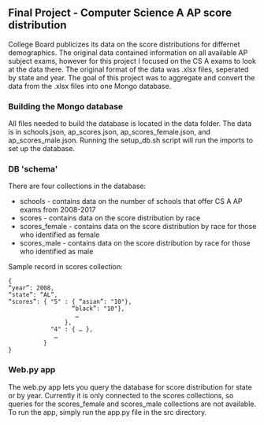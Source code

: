 ## Final Project - Computer Science A AP score distribution

College Board publicizes its data on the score distributions for differnet demographics. The original data contained information on all available AP subject exams, however for this project I focused on the CS A exams to look at the data there. The original format of the data was .xlsx files, seperated by state and year. The goal of this project was to aggregate and convert the data from the .xlsx files into one Mongo database.

### Building the Mongo database
All files needed to build the database is located in the data folder. The data is in schools.json, ap_scores.json, ap_scores_female.json, and ap_scores_male.json. Running the setup_db.sh script will run the imports to set up the database.

### DB 'schema'
There are four collections in the database:
* schools - contains data on the number of schools that offer CS A AP exams from 2008-2017
* scores - contains data on the score distribution by race
* scores_female - contains data on the score distribution by race for those who identified as female
* scores_male - contains data on the score distribution by race for those who identified as male

Sample record in scores collection:
```
{ 	
“year”: 2008,
“state”: “AL”, 
“scores”: { "5" : { “asian”: "10"},
				  “black”: "10"},
		           …
		        },
	    	"4" : { … },
	     	 …
		  }
}

```

### Web.py app
The web.py app lets you query the database for score distribution for state or by year. Currently it is only connected to the scores collections, so queries for the scores_female and scores_male collections are not available.
To run the app, simply run the app.py file in the src directory.

